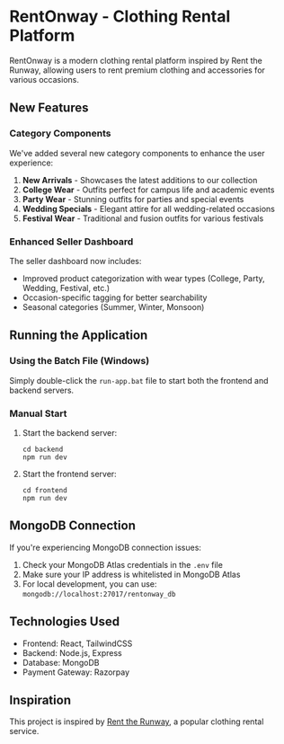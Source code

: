 # RentOnway - Clothing Rental Platform

RentOnway is a modern clothing rental platform inspired by Rent the Runway, allowing users to rent premium clothing and accessories for various occasions.

## New Features

### Category Components
We've added several new category components to enhance the user experience:

1. **New Arrivals** - Showcases the latest additions to our collection
2. **College Wear** - Outfits perfect for campus life and academic events
3. **Party Wear** - Stunning outfits for parties and special events
4. **Wedding Specials** - Elegant attire for all wedding-related occasions
5. **Festival Wear** - Traditional and fusion outfits for various festivals

### Enhanced Seller Dashboard
The seller dashboard now includes:
- Improved product categorization with wear types (College, Party, Wedding, Festival, etc.)
- Occasion-specific tagging for better searchability
- Seasonal categories (Summer, Winter, Monsoon)

## Running the Application

### Using the Batch File (Windows)
Simply double-click the `run-app.bat` file to start both the frontend and backend servers.

### Manual Start
1. Start the backend server:
   ```
   cd backend
   npm run dev
   ```

2. Start the frontend server:
   ```
   cd frontend
   npm run dev
   ```

## MongoDB Connection
If you're experiencing MongoDB connection issues:
1. Check your MongoDB Atlas credentials in the `.env` file
2. Make sure your IP address is whitelisted in MongoDB Atlas
3. For local development, you can use: `mongodb://localhost:27017/rentonway_db`

## Technologies Used
- Frontend: React, TailwindCSS
- Backend: Node.js, Express
- Database: MongoDB
- Payment Gateway: Razorpay

## Inspiration
This project is inspired by [Rent the Runway](https://www.renttherunway.com/), a popular clothing rental service.
